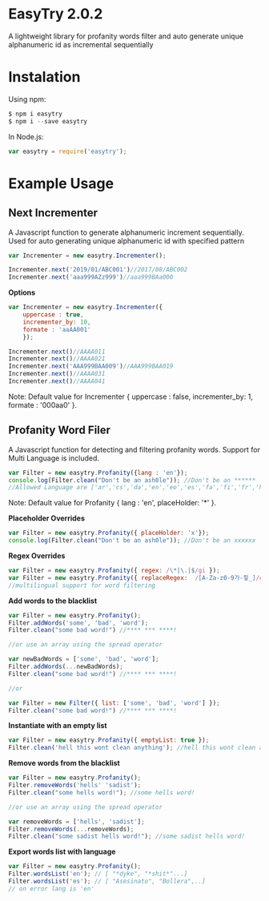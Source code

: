 # EasyTry 2.0.2

A lightweight library for profanity words filter and auto generate unique alphanumeric id as incremental sequentially
  
# Instalation 

Using npm:   
```js   
$ npm i easytry
$ npm i --save easytry 
```

In Node.js: 
```js   
var easytry = require('easytry');
```

# Example Usage   

## Next Incrementer
A Javascript function to generate alphanumeric increment sequentially. Used for auto generating unique alphanumeric id with specified pattern


```js   
var Incrementer = new easytry.Incrementer();

Incrementer.next('2019/01/ABC001')//2017/08/ABC002
Incrementer.next('aaa999AZz999')//aaa999BAa000
```

**Options**

```js   
var Incrementer = new easytry.Incrementer({
    uppercase : true, 
    incrementer_by: 10, 
    formate : 'aaAA001'
    });

Incrementer.next()//AAAA011
Incrementer.next()//AAAA021
Incrementer.next('AAA999BAA009')//AAA999BAA019
Incrementer.next()//AAAA031
Incrementer.next()//AAAA041
``` 
Note: Default value for Incrementer { uppercase : false, incrementer_by: 1, formate : '000aa0' }.


## Profanity Word Filer
 A Javascript function for detecting and filtering profanity words. Support for Multi Language is included.

```js   
var Filter = new easytry.Profanity({lang : 'en'});
console.log(Filter.clean("Don't be an ash0le")); //Don't be an ******
//Allowed Language are ['ar','cs','da','en','eo','es','fa','fi','fr','hi','hu','it','ja','ko','nl','no','pl','pt','ru','sv','th','tlh','zh']
```
Note: Default value for Profanity { lang : 'en', placeHolder: '*' }.

**Placeholder Overrides**
```js   
var Filter = new easytry.Profanity({ placeHolder: 'x'});
console.log(Filter.clean("Don't be an ash0le")); //Don't be an xxxxxx
```

**Regex Overrides**
```js
var Filter = new easytry.Profanity({ regex: /\*|\.|$/gi });
var Filter = new easytry.Profanity({ replaceRegex:  /[A-Za-z0-9가-힣_]/g }); 
//multilingual support for word filtering
```

**Add words to the blacklist**
```js
var Filter = new easytry.Profanity(); 
Filter.addWords('some', 'bad', 'word');
Filter.clean("some bad word!") //**** *** ****!

//or use an array using the spread operator

var newBadWords = ['some', 'bad', 'word'];
Filter.addWords(...newBadWords);
Filter.clean("some bad word!") //**** *** ****!

//or

var Filter = new Filter({ list: ['some', 'bad', 'word'] }); 
Filter.clean("some bad word!") //**** *** ****!
```

**Instantiate with an empty list**
```js
var Filter = new easytry.Profanity({ emptyList: true }); 
Filter.clean('hell this wont clean anything'); //hell this wont clean anything
```

**Remove words from the blacklist**
```js
var Filter = new easytry.Profanity();    
Filter.removeWords('hells' 'sadist');
Filter.clean("some hells word!"); //some hells word!

//or use an array using the spread operator

var removeWords = ['hells', 'sadist'];
Filter.removeWords(...removeWords);
Filter.clean("some sadist hells word!"); //some sadist hells word!
```

**Export words list with language**
```js
var Filter = new easytry.Profanity();    
Filter.wordsList('en'); // [ "*dyke", "*shit*"...]
Filter.wordsList('es'); // [ "Asesinato", "Bollera",..]
// on error lang is 'en'
```

